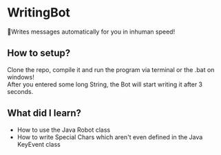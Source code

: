 # WritingBot
🤖Writes messages automatically for you in inhuman speed!

## How to setup?
Clone the repo, compile it and run the program via terminal or the .bat on windows!  
After you entered some long String, the Bot will start writing it after 3 seconds.

## What did I learn?
* How to use the Java Robot class
* How to write Special Chars which aren't even defined in the Java KeyEvent class

